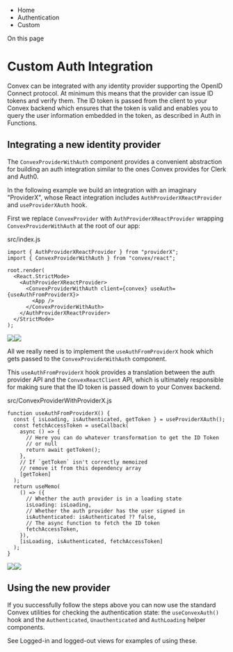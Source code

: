 <div>

<div>

<div>

<div>

-   Home
-   Authentication
-   Custom

<div>

On this page

</div>

<div>

<div>

# Custom Auth Integration

</div>

Convex can be integrated with any identity provider supporting the
OpenID Connect protocol. At minimum this means that the provider can
issue ID tokens and verify them. The ID token is passed from the client
to your Convex backend which ensures that the token is valid and enables
you to query the user information embedded in the token, as described in
Auth in Functions.

## Integrating a new identity provider​

The `ConvexProviderWithAuth` component provides a convenient abstraction
for building an auth integration similar to the ones Convex provides for
Clerk and Auth0.

In the following example we build an integration with an imaginary
\"ProviderX\", whose React integration includes
`AuthProviderXReactProvider` and `useProviderXAuth` hook.

First we replace `ConvexProvider` with `AuthProviderXReactProvider`
wrapping `ConvexProviderWithAuth` at the root of our app:

<div>

<div>

src/index.js

</div>

<div>

    import { AuthProviderXReactProvider } from "providerX";
    import { ConvexProviderWithAuth } from "convex/react";

    root.render(
      <React.StrictMode>
        <AuthProviderXReactProvider>
          <ConvexProviderWithAuth client={convex} useAuth={useAuthFromProviderX}>
            <App />
          </ConvexProviderWithAuth>
        </AuthProviderXReactProvider>
      </StrictMode>
    );

<div>

![](data:image/svg+xml;base64,PHN2Zz48cGF0aD48L3BhdGg+PC9zdmc+)![](data:image/svg+xml;base64,PHN2Zz48cGF0aD48L3BhdGg+PC9zdmc+)

</div>

</div>

</div>

All we really need is to implement the `useAuthFromProviderX` hook which
gets passed to the `ConvexProviderWithAuth` component.

This `useAuthFromProviderX` hook provides a translation between the auth
provider API and the `ConvexReactClient` API, which is ultimately
responsible for making sure that the ID token is passed down to your
Convex backend.

<div>

<div>

src/ConvexProviderWithProviderX.js

</div>

<div>

    function useAuthFromProviderX() {
      const { isLoading, isAuthenticated, getToken } = useProviderXAuth();
      const fetchAccessToken = useCallback(
        async () => {
          // Here you can do whatever transformation to get the ID Token
          // or null
          return await getToken();
        },
        // If `getToken` isn't correctly memoized
        // remove it from this dependency array
        [getToken]
      );
      return useMemo(
        () => ({
          // Whether the auth provider is in a loading state
          isLoading: isLoading,
          // Whether the auth provider has the user signed in
          isAuthenticated: isAuthenticated ?? false,
          // The async function to fetch the ID token
          fetchAccessToken,
        }),
        [isLoading, isAuthenticated, fetchAccessToken]
      );
    }

<div>

![](data:image/svg+xml;base64,PHN2Zz48cGF0aD48L3BhdGg+PC9zdmc+)![](data:image/svg+xml;base64,PHN2Zz48cGF0aD48L3BhdGg+PC9zdmc+)

</div>

</div>

</div>

## Using the new provider​

If you successfully follow the steps above you can now use the standard
Convex utilities for checking the authentication state: the
`useConvexAuth()` hook and the `Authenticated`, `Unauthenticated` and
`AuthLoading` helper components.

See Logged-in and logged-out views for examples of using these.

</div>

</div>

</div>

</div>

</div>

